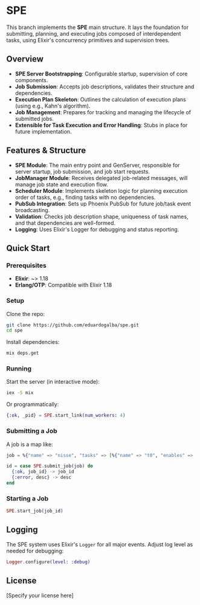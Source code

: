 # SPE

This branch implements the **SPE** main structure. It lays the foundation for submitting, planning, and executing jobs composed of interdependent tasks, using Elixir's concurrency primitives and supervision trees.

## Overview

- **SPE Server Bootstrapping**: Configurable startup, supervision of core components.
- **Job Submission**: Accepts job descriptions, validates their structure and dependencies.
- **Execution Plan Skeleton**: Outlines the calculation of execution plans (using e.g., Kahn's algorithm).
- **Job Management**: Prepares for tracking and managing the lifecycle of submitted jobs.
- **Extensible for Task Execution and Error Handling**: Stubs in place for future implementation.

## Features & Structure

- **SPE Module**: The main entry point and GenServer, responsible for server startup, job submission, and job start requests.
- **JobManager Module**: Receives delegated job-related messages, will manage job state and execution flow.
- **Scheduler Module**: Implements skeleton logic for planning execution order of tasks, e.g., finding tasks with no dependencies.
- **PubSub Integration**: Sets up Phoenix PubSub for future job/task event broadcasting.
- **Validation**: Checks job description shape, uniqueness of task names, and that dependencies are well-formed.
- **Logging**: Uses Elixir's Logger for debugging and status reporting.

## Quick Start

### Prerequisites

- **Elixir**: ~> 1.18
- **Erlang/OTP**: Compatible with Elixir 1.18

### Setup

Clone the repo:
```sh
git clone https://github.com/eduardogalba/spe.git
cd spe
```

Install dependencies:
```sh
mix deps.get
```

### Running

Start the server (in interactive mode):
```sh
iex -S mix
```
Or programmatically:
```elixir
{:ok, _pid} = SPE.start_link(num_workers: 4)
```

### Submitting a Job

A job is a map like:
```elixir
job = %{"name" => "nisse", "tasks" => [%{"name" => "t0", "enables" => [], "exec" => fn _ -> 1 + 2 end, "timeout" => :infinity}]}

id = case SPE.submit_job(job) do
  {:ok, job_id} -> job_id
  {:error, desc} -> desc
end
```

### Starting a Job
```elixir
SPE.start_job(job_id)
```

## Logging

The SPE system uses Elixir's `Logger` for all major events. Adjust log level as needed for debugging:
```elixir
Logger.configure(level: :debug)
```

## License

[Specify your license here]
